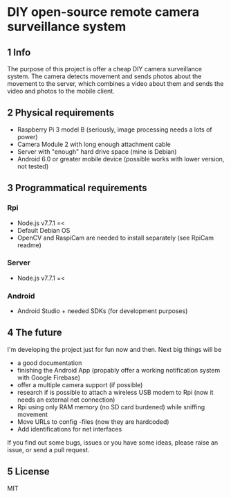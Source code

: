 # DIY open-source remote camera surveillance system

## 1 Info
The purpose of this project is offer a cheap DIY camera surveillance system. The camera detects movement and sends photos about the movement to the server, which combines a video about them and sends the video and photos to the mobile client.

## 2 Physical requirements
* Raspberry Pi 3 model B (seriously, image processing needs a lots of power)
* Camera Module 2 with long enough attachment cable
* Server with "enough" hard drive space (mine is Debian)
* Android 6.0 or greater mobile device (possible works with lower version, not tested)

## 3 Programmatical requirements
### Rpi
* Node.js v7.7.1 =<
* Default Debian OS
* OpenCV and RaspiCam are needed to install separately (see RpiCam readme)
### Server
* Node.js v7.7.1 =<
### Android
* Android Studio + needed SDKs (for development purposes)

## 4 The future
I'm developing the project just for fun now and then. Next big things will be
* a good documentation 
* finishing the Android App (propably offer a working notification system with Google Firebase)
* offer a multiple camera support (if possible)
* research if is possible to attach a wireless USB modem to Rpi (now it needs an external net connection)
* Rpi using only RAM memory (no SD card burdened) while sniffing movement
* Move URLs to config -files (now they are hardcoded)
* Add identifications for net interfaces

If you find out some bugs, issues or you have some ideas, please raise an issue, or send a pull request.

## 5 License
MIT
